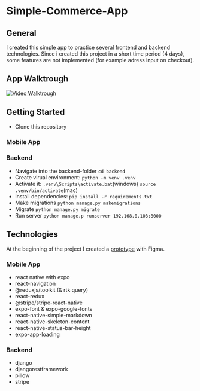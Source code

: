 # Simple-Commerce-App
## General
I created this simple app to practice several frontend and backend technologies.
Since i created this project in a short time period (4 days), some features are not implemented (for example adress input on checkout).

## App Walktrough
[![Video Walktrough](https://img.youtube.com/vi/rO790es4eQw/0.jpg)](https://www.youtube.com/watch?v=rO790es4eQw "Video Walktrough")

## Getting Started
 - Clone this repository
### Mobile App
### Backend
 - Navigate into the backend-folder  `cd backend`
 - Create virual environment: `python -m venv .venv`
 - Activate it: `.venv\Scripts\activate.bat`(windows) `source .venv/bin/activate`(mac)
 - Install dependencies: `pip install -r requirements.txt`
 - Make migrations `python manage.py makemigrations`
 - Migrate `python manage.py migrate`
 - Run server `python manage.p runserver 192.168.0.108:8000`

## Technologies 
At the beginning of the project I created a [prototype](https://www.figma.com/proto/ZlUiKpqc9QEGkfKz4WWI5d/Commerce-App?node-id=0%3A1&scaling=scale-down&page-id=0%3A1&starting-point-node-id=3%3A20) with Figma.

 ### Mobile App
 - react native with expo
 - react-navigation
 - @reduxjs/toolkit (& rtk query)
 - react-redux
 - @stripe/stripe-react-native
 - expo-font & expo-google-fonts
 - react-native-simple-markdown
 - react-native-skeleton-content
 - react-native-status-bar-height
 - expo-app-loading
### Backend
 - django
 - djangorestframework
 - pillow 
 - stripe
